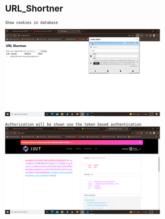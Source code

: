 # URL_Shortner
`Show cookies in database`

![alt text](image.png)

`Authorization will be shown use the token based authentication`
![alt text](image-1.png)
